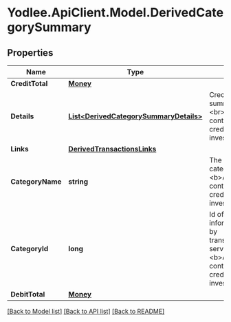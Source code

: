 # Yodlee.ApiClient.Model.DerivedCategorySummary

## Properties

Name | Type | Description | Notes
------------ | ------------- | ------------- | -------------
**CreditTotal** | [**Money**](Money.md) |  | [optional] 
**Details** | [**List&lt;DerivedCategorySummaryDetails&gt;**](DerivedCategorySummaryDetails.md) | Credit and debit summary per date.&lt;br&gt;&lt;br&gt;&lt;b&gt;Applicable containers&lt;/b&gt;: creditCard, bank, investment&lt;br&gt; | [optional] [readonly] 
**Links** | [**DerivedTransactionsLinks**](DerivedTransactionsLinks.md) |  | [optional] 
**CategoryName** | **string** | The name of the category.&lt;br&gt;&lt;br&gt;&lt;b&gt;Applicable containers&lt;/b&gt;: creditCard, bank, investment&lt;br&gt; | [optional] [readonly] 
**CategoryId** | **long** | Id of the category. This information is provided by transactions/categories service.&lt;br&gt;&lt;br&gt;&lt;b&gt;Applicable containers&lt;/b&gt;: creditCard, bank, investment&lt;br&gt; | [optional] [readonly] 
**DebitTotal** | [**Money**](Money.md) |  | [optional] 

[[Back to Model list]](../README.md#documentation-for-models) [[Back to API list]](../README.md#documentation-for-api-endpoints) [[Back to README]](../README.md)

